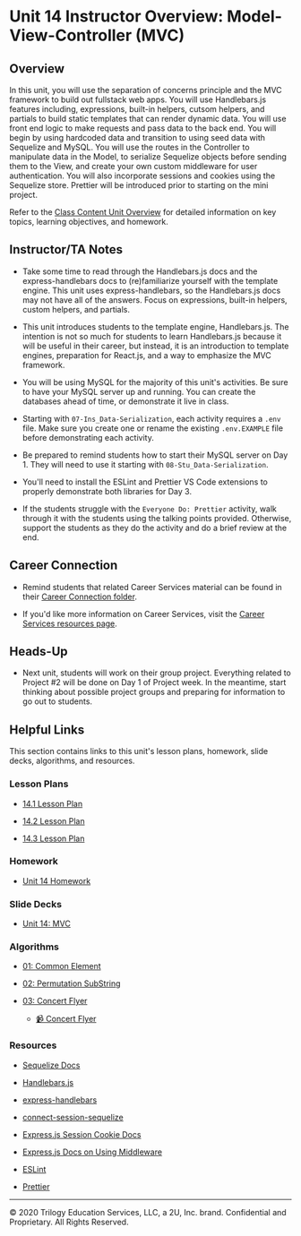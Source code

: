 # Unit 14 Instructor Overview: Model-View-Controller (MVC)

## Overview

In this unit, you will use the separation of concerns principle and the MVC framework to build out fullstack web apps. You will use Handlebars.js features including, expressions, built-in helpers, cutsom helpers, and partials to build static templates that can render dynamic data. You will use front end logic to make requests and pass data to the back end. You will begin by using hardcoded data and transition to using seed data with Sequelize and MySQL. You will use the routes in the Controller to manipulate data in the Model, to serialize Sequelize objects before sending them to the View, and create your own custom middleware for user authentication. You will also incorporate sessions and cookies using the Sequelize store. Prettier will be introduced prior to starting on the mini project.

Refer to the [Class Content Unit Overview](../../../01-Class-Content/14-MVC/README.md) for detailed information on key topics, learning objectives, and homework.

## Instructor/TA Notes

* Take some time to read through the Handlebars.js docs and the express-handlebars docs to (re)familiarize yourself with the template engine. This unit uses express-handlebars, so the Handlebars.js docs may not have all of the answers. Focus on expressions, built-in helpers, custom helpers, and partials.

* This unit introduces students to the template engine, Handlebars.js. The intention is not so much for students to learn Handlebars.js because it will be useful in their career, but instead, it is an introduction to template engines, preparation for React.js, and a way to emphasize the MVC framework.

* You will be using MySQL for the majority of this unit's activities. Be sure to have your MySQL server up and running. You can create the databases ahead of time, or demonstrate it live in class.

* Starting with `07-Ins_Data-Serialization`, each activity requires a `.env` file. Make sure you create one or rename the existing `.env.EXAMPLE` file before demonstrating each activity.

* Be prepared to remind students how to start their MySQL server on Day 1. They will need to use it starting with `08-Stu_Data-Serialization`.

* You'll need to install the ESLint and Prettier VS Code extensions to properly demonstrate both libraries for Day 3.

* If the students struggle with the `Everyone Do: Prettier` activity, walk through it with the students using the talking points provided. Otherwise, support the students as they do the activity and do a brief review at the end. 

## Career Connection

* Remind students that related Career Services material can be found in their [Career Connection folder](../../../01-Class-Content/14-MVC/04-Career-Connection/README.md).

* If you'd like more information on Career Services, visit the [Career Services resources page](http://bit.ly/CodingCS).

## Heads-Up

* Next unit, students will work on their group project. Everything related to Project #2 will be done on Day 1 of Project week. In the meantime, start thinking about possible project groups and preparing for information to go out to students.

## Helpful Links

This section contains links to this unit's lesson plans, homework, slide decks, algorithms, and resources.

### Lesson Plans

  * [14.1 Lesson Plan](01-Day_Handlebars/14.1-LESSON-PLAN.md)

  * [14.2 Lesson Plan](02-Day_Authentication/14.2-LESSON-PLAN.md)
  
  * [14.3 Lesson Plan](03-Day_Review/14.3-LESSON-PLAN.md)

### Homework

  * [Unit 14 Homework](../../../01-Class-Content/14-MVC/02-Homework)

### Slide Decks

  * [Unit 14: MVC](https://docs.google.com/presentation/d/1rb2QnbKkUfmwqfUEpdQjV8x6S18ShB1BRdLggIVq6yU/edit?usp=sharing)

### Algorithms

  * [01: Common Element](../../../01-Class-Content/14-MVC/03-Algorithms/01-common-element/)

  * [02: Permutation SubString](../../../01-Class-Content/14-MVC/03-Algorithms/02-permutation-substring/)

  * [03: Concert Flyer]()

    * [📹 Concert Flyer]()

### Resources

  * [Sequelize Docs](https://sequelize.org/master/)

  * [Handlebars.js](https://handlebarsjs.com/)

  * [express-handlebars](https://www.npmjs.com/package/express-handlebars)

  * [connect-session-sequelize](https://www.npmjs.com/package/connect-session-sequelize)

  * [Express.js Session Cookie Docs](https://github.com/expressjs/session#cookie)

  * [Express.js Docs on Using Middleware](https://expressjs.com/en/guide/using-middleware.html)

  * [ESLint](https://eslint.org/docs/user-guide/configuring)

  * [Prettier](https://prettier.io/docs/en/index.html)

---
© 2020 Trilogy Education Services, LLC, a 2U, Inc. brand. Confidential and Proprietary. All Rights Reserved.
